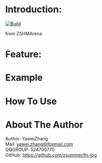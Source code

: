 
# Introduction:  
[![Build](https://github.com/zsummer/base_container/actions/workflows/cmake.yml/badge.svg)](https://github.com/zsummer/base_container/actions/workflows/cmake.yml)

from ZSHMArena

# Feature:  


#  Example  



# How To Use  



# About The Author  
Author: YaweiZhang  
Mail: yawei.zhang@foxmail.com  
QQGROUP: 524700770  
GitHub: https://github.com/zsummer/fn-log  

